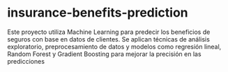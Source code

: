 # insurance-benefits-prediction
Este proyecto utiliza Machine Learning para predecir los beneficios de seguros con base en datos de clientes. Se aplican técnicas de análisis exploratorio, preprocesamiento de datos y modelos como regresión lineal, Random Forest y Gradient Boosting para mejorar la precisión en las predicciones
